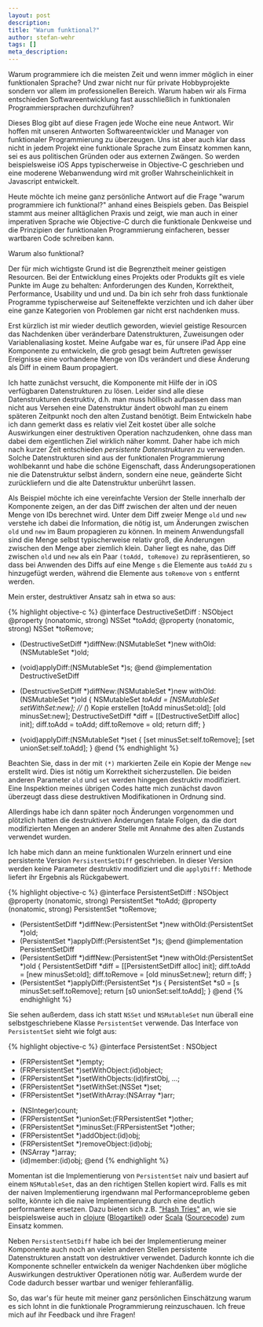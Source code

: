 ```yaml
---
layout: post
description:
title: "Warum funktional?"
author: stefan-wehr
tags: []
meta_description:
---
```


Warum programmiere ich die meisten Zeit und wenn immer möglich in einer
funktionalen Sprache? Und zwar nicht nur für private Hobbyprojekte sondern
vor allem im professionellen Bereich. Warum haben wir als Firma
entschieden Softwareentwicklung fast ausschließlich in funktionalen
Programmiersprachen durchzuführen?

Dieses Blog gibt auf diese Fragen jede Woche eine neue Antwort. Wir hoffen
mit unseren Antworten Softwareentwickler und Manager von funktionaler
Programmierung zu überzeugen. Uns ist aber auch klar dass nicht in jedem
Projekt eine funktionale Sprache zum Einsatz kommen kann, sei es aus
politischen Gründen oder aus externen Zwängen. So werden beispielsweise
iOS Apps typischerweise in Objective-C geschrieben und eine moderene
Webanwendung wird mit großer Wahrscheinlichkeit in Javascript entwickelt.

Heute möchte ich meine ganz persönliche Antwort auf die Frage "warum
programmiere ich funktional?" anhand eines Beispiels geben. Das Beispiel
stammt aus meiner alltäglichen Praxis und zeigt, wie man auch in einer
imperativen Sprache wie Objective-C durch die
funktionale Denkweise und die Prinzipien der funktionalen Programmierung
einfacheren, besser wartbaren Code schreiben kann.

<!-- more start -->

Warum also funktional?

Der für mich wichtigste Grund ist die Begrenztheit meiner geistigen
Resourcen. Bei der Entwicklung eines Projekts oder Produkts gilt es viele
Punkte im Auge zu behalten: Anforderungen des Kunden, Korrektheit,
Performance, Usability und und und. Da bin ich sehr froh dass funktionale
Programme typischerweise auf Seiteneffekte verzichten und ich daher über
eine ganze Kategorien von Problemen gar nicht erst nachdenken muss.

Erst kürzlich ist mir wieder deutlich geworden, wieviel geistige Resourcen
das Nachdenken über veränderbare Datenstrukturen, Zuweisungen oder
Variablenaliasing kostet. Meine Aufgabe war es, für unsere iPad App eine
Komponente zu entwickeln, die grob gesagt beim Auftreten gewisser
Ereignisse eine vorhandene Menge von IDs verändert und diese
Änderung als Diff in einem Baum propagiert.

Ich hatte zunächst versucht, die Komponente mit Hilfe der in iOS verfügbaren
Datenstrukturen zu lösen. Leider sind alle diese Datenstrukturen
destruktiv, d.h. man muss höllisch aufpassen dass man nicht aus Versehen
eine Datenstruktur ändert obwohl man zu einem späteren Zeitpunkt noch den
alten Zustand benötigt. Beim Entwickeln habe ich dann gemerkt dass es
relativ viel Zeit kostet über alle solche Auswirkungen einer destruktiven
Operation nachzudenken, ohne dass man dabei dem eigentlichen Ziel wirklich näher
kommt. Daher habe ich mich nach kurzer Zeit entschieden *persistente
Datenstrukturen* zu verwenden. Solche Datenstrukturen sind aus der
funktionalen Programmierung wohlbekannt und habe die schöne Eigenschaft,
dass Änderungsoperationen nie die Datenstruktur selbst ändern, sondern
eine neue, geänderte Sicht zurückliefern und die alte Datenstruktur
unberührt lassen.

Als Beispiel möchte ich eine vereinfachte Version der Stelle innerhalb der
Komponente zeigen, an der das Diff zwischen der alten und der neuen Menge
von IDs berechnet wird. Unter dem Diff zweier Menge `old` und `new`
verstehe ich dabei die Information, die nötig ist, um Änderungen
zwischen `old` und `new` im Baum propagieren zu können.  In
meinem Anwendungsfall sind die Menge selbst typischerweise relativ groß,
die Änderungen zwischen den Menge aber ziemlich klein. Daher liegt es
nahe, das Diff zwischen `old` und `new` als ein Paar `(toAdd, toRemove)`
zu repräsentieren, so dass bei Anwenden des Diffs auf eine Menge `s` die
Elemente aus `toAdd` zu `s` hinzugefügt werden, während die Elemente aus
`toRemove` von `s` entfernt werden.

Mein erster, destruktiver Ansatz sah in etwa so aus:

{% highlight objective-c %}
@interface DestructiveSetDiff : NSObject
@property (nonatomic, strong) NSSet *toAdd;
@property (nonatomic, strong) NSSet *toRemove;
+ (DestructiveSetDiff *)diffNew:(NSMutableSet *)new withOld:(NSMutableSet *)old;
- (void)applyDiff:(NSMutableSet *)s;
@end
@implementation DestructiveSetDiff
+ (DestructiveSetDiff *)diffNew:(NSMutableSet *)new withOld:(NSMutableSet *)old
{
    NSMutableSet *toAdd = [NSMutableSet setWithSet:new]; // (*) Kopie erstellen
    [toAdd minusSet:old];
    [old minusSet:new];
    DestructiveSetDiff *diff = [[DestructiveSetDiff alloc] init];
    diff.toAdd = toAdd;
    diff.toRemove = old;
    return diff;
}
- (void)applyDiff:(NSMutableSet *)set
{
    [set minusSet:self.toRemove];
    [set unionSet:self.toAdd];
}
@end
{% endhighlight %}

Beachten Sie, dass in der mit `(*)` markierten Zeile ein Kopie der Menge
`new` erstellt wird. Dies ist nötig um Korrektheit sicherzustellen. Die
beiden anderen Parameter `old` und `set` werden hingegen
destruktiv modifiziert. Eine Inspektion meines übrigen Codes
hatte mich zunächst davon überzeugt dass diese destruktiven Modifikationen
in Ordnung sind.

Allerdings habe ich dann später noch Änderungen vorgenommen und plötzlich
hatten die destruktiven Änderungen fatale Folgen, da die dort modifizierten
Mengen an anderer Stelle mit Annahme des alten Zustands verwendet
wurden.

Ich habe mich dann an meine funktionalen Wurzeln erinnert und eine
persistente Version `PersistentSetDiff` geschrieben. In dieser Version
werden keine Parameter destruktiv modifiziert und die `applyDiff:` Methode
liefert ihr Ergebnis als Rückgabewert.

{% highlight objective-c %}
@interface PersistentSetDiff : NSObject
@property (nonatomic, strong) PersistentSet *toAdd;
@property (nonatomic, strong) PersistentSet *toRemove;
- (PersistentSetDiff *)diffNew:(PersistentSet *)new withOld:(PersistentSet *)old;
- (PersistentSet *)applyDiff:(PersistentSet *)s;
@end
@implementation PersistentSetDiff
- (PersistentSetDiff *)diffNew:(PersistentSet *)new withOld:(PersistentSet *)old
{
    PersistentSetDiff *diff = [[PersistentSetDiff alloc] init];
    diff.toAdd = [new minusSet:old];
    diff.toRemove = [old minusSet:new];
    return diff;
}
- (PersistentSet *)applyDiff:(PersistentSet *)s
{
    PersistentSet *s0 = [s minusSet:self.toRemove];
    return [s0 unionSet:self.toAdd];
}
@end
{% endhighlight %}

Sie sehen außerdem, dass ich statt `NSSet` und `NSMutableSet` nun überall
eine selbstgeschriebene Klasse `PersistentSet` verwende. Das Interface
von `PersistentSet` sieht wie folgt aus:

{% highlight objective-c %}
@interface PersistentSet : NSObject <NSFastEnumeration>
+ (FRPersistentSet *)empty;
+ (FRPersistentSet *)setWithObject:(id)object;
+ (FRPersistentSet *)setWithObjects:(id)firstObj, ...;
+ (FRPersistentSet *)setWithSet:(NSSet *)set;
+ (FRPersistentSet *)setWithArray:(NSArray *)arr;
- (NSInteger)count;
- (FRPersistentSet *)unionSet:(FRPersistentSet *)other;
- (FRPersistentSet *)minusSet:(FRPersistentSet *)other;
- (FRPersistentSet *)addObject:(id)obj;
- (FRPersistentSet *)removeObject:(id)obj;
- (NSArray *)array;
- (id)member:(id)obj;
@end
{% endhighlight %}

Momentan ist die Implementierung von `PersistentSet` naiv und basiert auf
einem `NSMutableSet`, das an den richtigen Stellen kopiert wird. Falls es
mit der naiven Implementierung irgendwann mal Performanceprobleme geben
sollte, könnte ich die naive Implementierung durch eine deutlich
performantere ersetzen.  Dazu bieten sich z.B. ["Hash Tries"](http://lampwww.epfl.ch/papers/idealhashtrees.pdf) an, wie sie
beispielsweise auch in [clojure](http://clojure.org/)
([Blogartikel](http://blog.higher-order.net/2009/09/08/understanding-clojures-persistenthashmap-deftwice/))
oder [Scala](http://scala-lang.org)
([Sourcecode](https://github.com/scala/scala/blob/v2.10.1/src/library/scala/collection/immutable/HashSet.scala#L1))
zum Einsatz kommen.

Neben `PersistentSetDiff` habe ich bei der Implementierung meiner
Komponente auch noch an vielen anderen Stellen persistente Datenstrukturen
anstatt von destruktiver verwendet. Dadurch konnte ich die Komponente
schneller entwickeln da weniger Nachdenken über mögliche Auswirkungen
destruktiver Operationen nötig war. Außerdem wurde der Code dadurch besser
wartbar und weniger fehleranfällig.

So, das war's für heute mit meiner ganz persönlichen Einschätzung warum es
sich lohnt in die funktionale Programmierung reinzuschauen. Ich freue mich
auf ihr Feedback und ihre Fragen!
